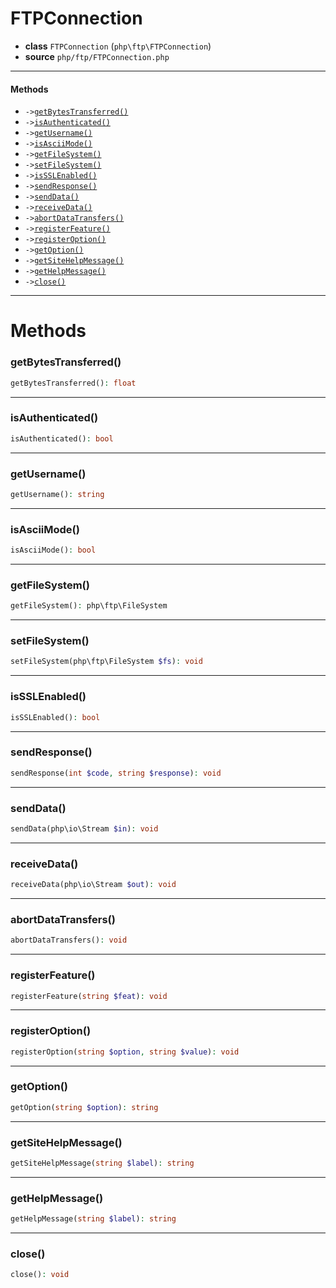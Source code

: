 # FTPConnection

- **class** `FTPConnection` (`php\ftp\FTPConnection`)
- **source** `php/ftp/FTPConnection.php`

---

#### Methods

- `->`[`getBytesTransferred()`](#method-getbytestransferred)
- `->`[`isAuthenticated()`](#method-isauthenticated)
- `->`[`getUsername()`](#method-getusername)
- `->`[`isAsciiMode()`](#method-isasciimode)
- `->`[`getFileSystem()`](#method-getfilesystem)
- `->`[`setFileSystem()`](#method-setfilesystem)
- `->`[`isSSLEnabled()`](#method-issslenabled)
- `->`[`sendResponse()`](#method-sendresponse)
- `->`[`sendData()`](#method-senddata)
- `->`[`receiveData()`](#method-receivedata)
- `->`[`abortDataTransfers()`](#method-abortdatatransfers)
- `->`[`registerFeature()`](#method-registerfeature)
- `->`[`registerOption()`](#method-registeroption)
- `->`[`getOption()`](#method-getoption)
- `->`[`getSiteHelpMessage()`](#method-getsitehelpmessage)
- `->`[`getHelpMessage()`](#method-gethelpmessage)
- `->`[`close()`](#method-close)

---
# Methods

<a name="method-getbytestransferred"></a>

### getBytesTransferred()
```php
getBytesTransferred(): float
```

---

<a name="method-isauthenticated"></a>

### isAuthenticated()
```php
isAuthenticated(): bool
```

---

<a name="method-getusername"></a>

### getUsername()
```php
getUsername(): string
```

---

<a name="method-isasciimode"></a>

### isAsciiMode()
```php
isAsciiMode(): bool
```

---

<a name="method-getfilesystem"></a>

### getFileSystem()
```php
getFileSystem(): php\ftp\FileSystem
```

---

<a name="method-setfilesystem"></a>

### setFileSystem()
```php
setFileSystem(php\ftp\FileSystem $fs): void
```

---

<a name="method-issslenabled"></a>

### isSSLEnabled()
```php
isSSLEnabled(): bool
```

---

<a name="method-sendresponse"></a>

### sendResponse()
```php
sendResponse(int $code, string $response): void
```

---

<a name="method-senddata"></a>

### sendData()
```php
sendData(php\io\Stream $in): void
```

---

<a name="method-receivedata"></a>

### receiveData()
```php
receiveData(php\io\Stream $out): void
```

---

<a name="method-abortdatatransfers"></a>

### abortDataTransfers()
```php
abortDataTransfers(): void
```

---

<a name="method-registerfeature"></a>

### registerFeature()
```php
registerFeature(string $feat): void
```

---

<a name="method-registeroption"></a>

### registerOption()
```php
registerOption(string $option, string $value): void
```

---

<a name="method-getoption"></a>

### getOption()
```php
getOption(string $option): string
```

---

<a name="method-getsitehelpmessage"></a>

### getSiteHelpMessage()
```php
getSiteHelpMessage(string $label): string
```

---

<a name="method-gethelpmessage"></a>

### getHelpMessage()
```php
getHelpMessage(string $label): string
```

---

<a name="method-close"></a>

### close()
```php
close(): void
```